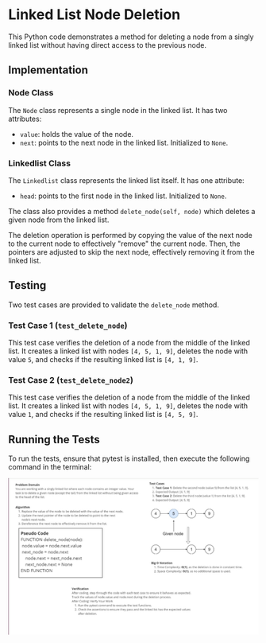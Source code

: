 # Linked List Node Deletion

This Python code demonstrates a method for deleting a node from a singly linked list without having direct access to the previous node.

## Implementation

### Node Class
The `Node` class represents a single node in the linked list. It has two attributes:
- `value`: holds the value of the node.
- `next`: points to the next node in the linked list. Initialized to `None`.

### Linkedlist Class
The `Linkedlist` class represents the linked list itself. It has one attribute:
- `head`: points to the first node in the linked list. Initialized to `None`.

The class also provides a method `delete_node(self, node)` which deletes a given node from the linked list.

The deletion operation is performed by copying the value of the next node to the current node to effectively "remove" the current node. Then, the pointers are adjusted to skip the next node, effectively removing it from the linked list.

## Testing

Two test cases are provided to validate the `delete_node` method.

### Test Case 1 (`test_delete_node`)
This test case verifies the deletion of a node from the middle of the linked list. It creates a linked list with nodes `[4, 5, 1, 9]`, deletes the node with value `5`, and checks if the resulting linked list is `[4, 1, 9]`.

### Test Case 2 (`test_delete_node2`)
This test case verifies the deletion of a node from the middle of the linked list. It creates a linked list with nodes `[4, 5, 1, 9]`, deletes the node with value `1`, and checks if the resulting linked list is `[4, 5, 9]`.

## Running the Tests
To run the tests, ensure that pytest is installed, then execute the following command in the terminal:

![alt text](<w2024-05-16 020311.png>)
